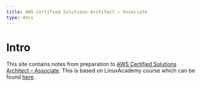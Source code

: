 ```yaml
---
title: AWS Certified Solutions Architect – Associate
type: docs
---
```

# Intro
This site contains notes from preparation to [AWS Certified Solutions Architect – Associate](https://aws.amazon.com/ru/certification/certified-solutions-architect-associate/). 
This is based on LinuxAcademy course which can be found [here](https://linuxacademy.com/cp/modules/view/id/341).

